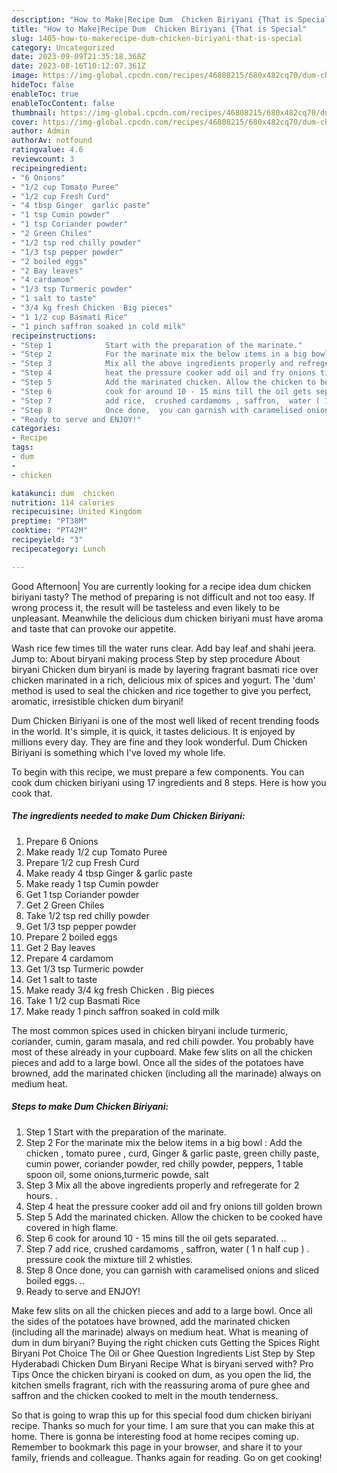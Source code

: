 ```yaml
---
description: "How to Make|Recipe Dum  Chicken Biriyani {That is Special"
title: "How to Make|Recipe Dum  Chicken Biriyani {That is Special"
slug: 1405-how-to-makerecipe-dum-chicken-biriyani-that-is-special
category: Uncategorized
date: 2023-09-09T21:35:18.368Z
date: 2023-08-16T10:12:07.361Z
image: https://img-global.cpcdn.com/recipes/46808215/680x482cq70/dum-chicken-biriyani-recipe-main-photo.jpg
hideToc: false
enableToc: true
enableTocContent: false
thumbnail: https://img-global.cpcdn.com/recipes/46808215/680x482cq70/dum-chicken-biriyani-recipe-main-photo.jpg
cover: https://img-global.cpcdn.com/recipes/46808215/680x482cq70/dum-chicken-biriyani-recipe-main-photo.jpg
author: Admin
authorAv: notfound
ratingvalue: 4.6
reviewcount: 3
recipeingredient:
- "6 Onions"
- "1/2 cup Tomato Puree"
- "1/2 cup Fresh Curd"
- "4 tbsp Ginger  garlic paste"
- "1 tsp Cumin powder"
- "1 tsp Coriander powder"
- "2 Green Chiles"
- "1/2 tsp red chilly powder"
- "1/3 tsp pepper powder"
- "2 boiled eggs"
- "2 Bay leaves"
- "4 cardamom"
- "1/3 tsp Turmeric powder"
- "1 salt to taste"
- "3/4 kg fresh Chicken  Big pieces"
- "1 1/2 cup Basmati Rice"
- "1 pinch saffron soaked in cold milk"
recipeinstructions:
- "Step 1            Start with the preparation of the marinate."
- "Step 2            For the marinate mix the below items in a big bowl : Add the chicken , tomato puree , curd, Ginger &amp; garlic paste,  green chilly paste, cumin power, coriander powder, red chilly powder, peppers, 1 table spoon oil, some onions,turmeric powde, salt"
- "Step 3            Mix all the above ingredients properly and refregerate for 2 hours. ."
- "Step 4            heat the pressure cooker add oil and fry onions till golden brown"
- "Step 5            Add the marinated chicken. Allow the chicken to be cooked have covered in high flame."
- "Step 6            cook for around 10 - 15 mins till the oil gets separated. .."
- "Step 7            add rice,  crushed cardamoms , saffron,  water ( 1 n half cup ) . pressure cook the mixture till 2 whistles."
- "Step 8            Once done,  you can garnish with caramelised onions and sliced boiled eggs. .."
- "Ready to serve and ENJOY!"
categories:
- Recipe
tags:
- dum
- 
- chicken

katakunci: dum  chicken 
nutrition: 114 calories
recipecuisine: United Kingdom
preptime: "PT38M"
cooktime: "PT42M"
recipeyield: "3"
recipecategory: Lunch

---
```



Good Afternoon| You are currently looking for a recipe idea dum  chicken biriyani tasty? The method of preparing is not difficult and not too easy. If wrong process it, the result will be tasteless and even likely to be unpleasant. Meanwhile the delicious dum  chicken biriyani must have aroma and taste that can provoke our appetite.





Wash rice few times till the water runs clear. Add bay leaf and shahi jeera. Jump to: About biryani making process Step by step procedure About biryani Chicken dum biryani is made by layering fragrant basmati rice over chicken marinated in a rich, delicious mix of spices and yogurt. The &#39;dum&#39; method is used to seal the chicken and rice together to give you perfect, aromatic, irresistible chicken dum biryani!

Dum  Chicken Biriyani is one of the most well liked of recent trending foods in the world. It's simple, it is quick, it tastes delicious. It is enjoyed by millions every day. They are fine and they look wonderful. Dum  Chicken Biriyani is something which I've loved my whole life.


To begin with this recipe, we must prepare a few components. You can cook dum  chicken biriyani using 17 ingredients and 8 steps. Here is how you cook that.

<!--inarticleads1-->

##### The ingredients needed to make Dum  Chicken Biriyani:

1. Prepare 6 Onions
1. Make ready 1/2 cup Tomato Puree
1. Prepare 1/2 cup Fresh Curd
1. Make ready 4 tbsp Ginger &amp; garlic paste
1. Make ready 1 tsp Cumin powder
1. Get 1 tsp Coriander powder
1. Get 2 Green Chiles
1. Take 1/2 tsp red chilly powder
1. Get 1/3 tsp pepper powder
1. Prepare 2 boiled eggs
1. Get 2 Bay leaves
1. Prepare 4 cardamom
1. Get 1/3 tsp Turmeric powder
1. Get 1 salt to taste
1. Make ready 3/4 kg fresh Chicken . Big pieces
1. Take 1 1/2 cup Basmati Rice
1. Make ready 1 pinch saffron soaked in cold milk


The most common spices used in chicken biryani include turmeric, coriander, cumin, garam masala, and red chili powder. You probably have most of these already in your cupboard. Make few slits on all the chicken pieces and add to a large bowl. Once all the sides of the potatoes have browned, add the marinated chicken (including all the marinade) always on medium heat. 

<!--inarticleads2-->

##### Steps to make Dum  Chicken Biriyani:

1. Step 1            Start with the preparation of the marinate.
1. Step 2            For the marinate mix the below items in a big bowl : Add the chicken , tomato puree , curd, Ginger &amp; garlic paste,  green chilly paste, cumin power, coriander powder, red chilly powder, peppers, 1 table spoon oil, some onions,turmeric powde, salt
1. Step 3            Mix all the above ingredients properly and refregerate for 2 hours. .
1. Step 4            heat the pressure cooker add oil and fry onions till golden brown
1. Step 5            Add the marinated chicken. Allow the chicken to be cooked have covered in high flame.
1. Step 6            cook for around 10 - 15 mins till the oil gets separated. ..
1. Step 7            add rice,  crushed cardamoms , saffron,  water ( 1 n half cup ) . pressure cook the mixture till 2 whistles.
1. Step 8            Once done,  you can garnish with caramelised onions and sliced boiled eggs. ..
1. Ready to serve and ENJOY!

Make few slits on all the chicken pieces and add to a large bowl. Once all the sides of the potatoes have browned, add the marinated chicken (including all the marinade) always on medium heat. What is meaning of dum in dum biryani? Buying the right chicken cuts Getting the Spices Right Biryani Pot Choice The Oil or Ghee Question Ingredients List Step by Step Hyderabadi Chicken Dum Biryani Recipe What is biryani served with? Pro Tips Once the chicken biryani is cooked on dum, as you open the lid, the kitchen smells fragrant, rich with the reassuring aroma of pure ghee and saffron and the chicken cooked to melt in the mouth tenderness. 

So that is going to wrap this up for this special food dum  chicken biriyani recipe. Thanks so much for your time. I am sure that you can make this at home. There is gonna be interesting food at home recipes coming up. Remember to bookmark this page in your browser, and share it to your family, friends and colleague. Thanks again for reading. Go on get cooking!
